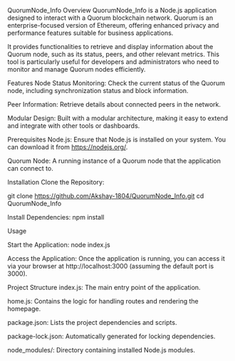 QuorumNode_Info
Overview
QuorumNode_Info is a Node.js application designed to interact with a Quorum blockchain network. Quorum is an enterprise-focused version of Ethereum, offering enhanced privacy and performance features suitable for business applications.

 It provides functionalities to retrieve and display information about the Quorum node, such as its status, peers, and other relevant metrics. This tool is particularly useful for developers and administrators who need to monitor and manage Quorum nodes efficiently.

Features
Node Status Monitoring: Check the current status of the Quorum node, including synchronization status and block information.

Peer Information: Retrieve details about connected peers in the network.

Modular Design: Built with a modular architecture, making it easy to extend and integrate with other tools or dashboards.

Prerequisites
Node.js: Ensure that Node.js is installed on your system. You can download it from https://nodejs.org/.

Quorum Node: A running instance of a Quorum node that the application can connect to.

Installation
Clone the Repository:

git clone https://github.com/Akshay-1804/QuorumNode_Info.git
cd QuorumNode_Info


Install Dependencies:
npm install

Usage

Start the Application:
node index.js

Access the Application:
Once the application is running, you can access it via your browser at http://localhost:3000 (assuming the default port is 3000).

Project Structure
index.js: The main entry point of the application.

home.js: Contains the logic for handling routes and rendering the homepage.

package.json: Lists the project dependencies and scripts.

package-lock.json: Automatically generated for locking dependencies.

node_modules/: Directory containing installed Node.js modules.



